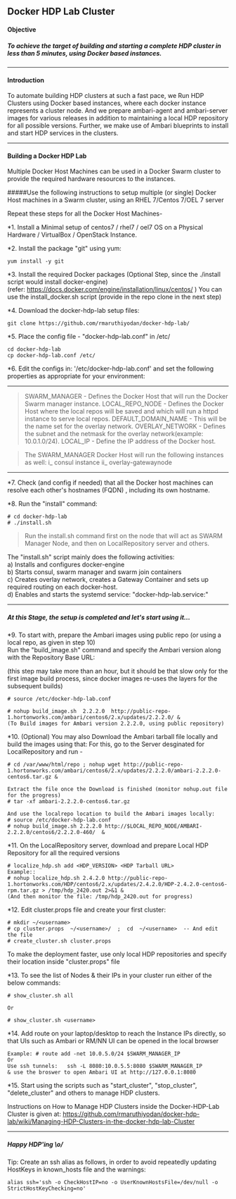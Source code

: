 ## Docker HDP Lab Cluster

#### Objective

##### To achieve the target of building and starting a complete HDP cluster in less than 5 minutes, using Docker based instances.

-------

#### Introduction

To automate building HDP clusters at such a fast pace, we Run HDP Clusters using Docker based instances, where each docker instance represents a cluster node.
And we prepare ambari-agent and ambari-server images for various releases in addition to maintaining a local HDP repository for all possible versions.
Further, we make use of Ambari blueprints to install and start HDP services in the clusters.

-------

#### Building a Docker HDP Lab

Multiple Docker Host Machines can be used in a Docker Swarm cluster to provide the required hardware resources to the instances.

#####Use the following instructions to setup multiple (or single) Docker Host machines in a Swarm cluster, using an RHEL 7/Centos 7/OEL 7 server


Repeat these steps for all the Docker Host Machines-

*1. Install a Minimal setup of centos7 / rhel7 / oel7 OS on a Physical Hardware / VirtualBox / OpenStack Instance.  

*2. Install the package "git" using yum:  

	yum install -y git  

*3. Install the required Docker packages (Optional Step, since the ./install script would install docker-engine)  
  (refer: https://docs.docker.com/engine/installation/linux/centos/ )
   You can use the install_docker.sh script (provide in the repo clone in the next step)

*4. Download the docker-hdp-lab setup files:

	git clone https://github.com/rmaruthiyodan/docker-hdp-lab/

*5. Place the config file - "docker-hdp-lab.conf" in /etc/  

	cd docker-hdp-lab
	cp docker-hdp-lab.conf /etc/

*6. Edit the configs in: '/etc/docker-hdp-lab.conf' and set the following properties as appropriate for your environment:

---

> SWARM_MANAGER  -  Defines the Docker Host that will run the Docker Swarm manager instance.
> LOCAL_REPO_NODE  -  Defines the Docker Host where the local repos will be saved and which will run a httpd instance to serve local repos.
> DEFAULT_DOMAIN_NAME  -  This will be the name set for the overlay network.
> OVERLAY_NETWORK  -  Defines the subnet and the netmask for the overlay network(example: 10.0.1.0/24).
> LOCAL_IP  -  Define the IP address of the Docker host.  
  
>  The SWARM_MANAGER Docker Host will run the following instances as well:
>  i_ consul instance
>  ii_ overlay-gatewaynode

---

*7. Check (and config if needed) that all the Docker host machines can resolve each other's hostnames (FQDN) , including its own hostname.

*8. Run the "install" command:

	# cd docker-hdp-lab
	# ./install.sh  
	
>Run the install.sh command first on the node that will act as SWARM Manager Node, and then on LocalRepository server and others.  

The "install.sh" script mainly does the following activities:  
 a) Installs and configures docker-engine  
 b) Starts consul, swarm manager and swarm join containers  
 c) Creates overlay network, creates a Gateway Container and sets up required routing on each docker-host.  
 d) Enables and starts the systemd service: "docker-hdp-lab.service:"  

-------

##### At this Stage, the setup is completed and let's start using it...


*9. To start with, prepare the Ambari images using public repo (or using a local repo, as given in step 10)  
Run the "build_image.sh" command and specify the Ambari version along with the Repository Base URL:  
  
(this step may take more than an hour, but it should be that slow only for the first image build process, since docker images re-uses the layers for the subsequent builds)

	# source /etc/docker-hdp-lab.conf
	
	# nohup build_image.sh  2.2.2.0  http://public-repo-1.hortonworks.com/ambari/centos6/2.x/updates/2.2.2.0/ &
	(To Build images for Ambari version 2.2.2.0, using public repository)
	
  
*10. (Optional) You may also Download the Ambari tarball file locally and build the images using that:
For this, go to the Server desginated for LocalRepository and run -

	# cd /var/www/html/repo ; nohup wget http://public-repo-1.hortonworks.com/ambari/centos6/2.x/updates/2.2.2.0/ambari-2.2.2.0-centos6.tar.gz &

	Extract the file once the Download is finished (monitor nohup.out file for the progress)
	# tar -xf ambari-2.2.2.0-centos6.tar.gz
	
	And use the localrepo location to build the Ambari images locally:
	# source /etc/docker-hdp-lab.conf
	# nohup build_image.sh 2.2.2.0 http://$LOCAL_REPO_NODE/AMBARI-2.2.2.0/centos6/2.2.2.0-460/  &  

  
*11. On the LocalRepository server, download and prepare Local HDP Repository for all the required versions  
  
	# localize_hdp.sh add <HDP_VERSION> <HDP Tarball URL>
	Example::  
	# nohup localize_hdp.sh 2.4.2.0 http://public-repo-1.hortonworks.com/HDP/centos6/2.x/updates/2.4.2.0/HDP-2.4.2.0-centos6-rpm.tar.gz > /tmp/hdp_2420.out 2>&1 &
	(And then monitor the file: /tmp/hdp_2420.out for progress)  
  
  
*12. Edit cluster.props file and create your first cluster:

	# mkdir ~/<username>
	# cp cluster.props  ~/<username>/  ;  cd  ~/<username>  -- And edit the file
	# create_cluster.sh cluster.props
To make the deployment faster, use only local HDP repositories and specify their location inside "cluster.props" file
  
  
*13. To see the list of Nodes & their IPs in your cluster run either of the below commands:

	# show_cluster.sh all

	Or

	# show_cluster.sh <username>  
	
  	
*14. Add route on your laptop/desktop to reach the Instance IPs directly, so that UIs such as Ambari or RM/NN UI can be opened in the local browser

	Example: # route add -net 10.0.5.0/24 $SWARM_MANAGER_IP  
	Or 
	Use ssh tunnels:   ssh -L 8080:10.0.5.5:8080 $SWARM_MANAGER_IP  
	& use the broswer to open Ambari UI at http://127.0.0.1:8080
  
  
*15. Start using the scripts such as "start_cluster", "stop_cluster", "delete_cluster" and others to manage HDP clusters.  
  
Instructions on How to Manage HDP Clusters inside the Docker-HDP-Lab Cluster is given at: https://github.com/rmaruthiyodan/docker-hdp-lab/wiki/Managing-HDP-Clusters-in-the-docker-hdp-lab-Cluster

---------

#####	Happy HDP'ing \o/


Tip:  Create an ssh alias as follows, in order to avoid repeatedly updating HostKeys in known_hosts file and the warnings:

	alias ssh='ssh -o CheckHostIP=no -o UserKnownHostsFile=/dev/null -o StrictHostKeyChecking=no'
